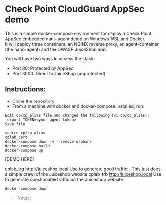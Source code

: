 # Check Point CloudGuard AppSec demo
 
 This is a simple docker-compose environment for deploy a Check Point AppSec embedded nano-agent demo on Windows WSL and Docker.  
 It will deploy three containers, an NGINX reverse proxy, an agent-container (the nano-agent) and the OWASP JuiceShop app.  

You will have two ways to access the stack:  
* Port 80: Protected by AppSec  
* Port 3000: Direct to JuiceShop (unprotected)  
  
## Instructions:
 
* Clone the repository
* From a machine with docker and docker-compose installed, run:  
```
Edit cp/cp_alias file and changed the following (vi cp/cp_alias):
 export TOKEN=<your agent token>
Save file

source cp/cp_alias
cplab_cert 
docker-compose down -v --remove-orphans
docker-compose build
docker-compose up
```
[DEMO HERE]

cplab_trg http://juiceshop.local   Use to generate good traffic - This just does a simple crawl of the Juiceshop website
cplab_trb http://juiceshop.local   Use to generate questionable traffic on the Juiceshop website

```
docker-compose down
```
 


> Notes: 
 
